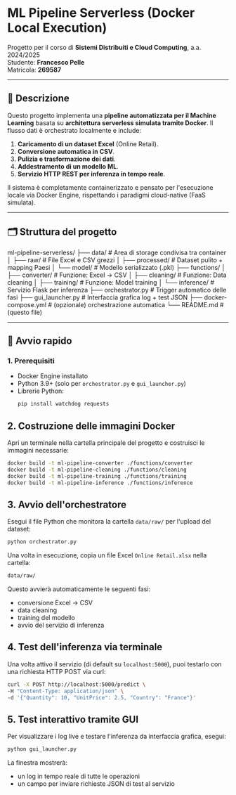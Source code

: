 ﻿# ML Pipeline Serverless (Docker Local Execution)

Progetto per il corso di **Sistemi Distribuiti e Cloud Computing**, a.a. 2024/2025  
Studente: **Francesco Pelle**  
Matricola: **269587**

---

## 📌 Descrizione

Questo progetto implementa una **pipeline automatizzata per il Machine Learning** basata su **architettura serverless simulata tramite Docker**. Il flusso dati è orchestrato localmente e include:

1. **Caricamento di un dataset Excel** (Online Retail).
2. **Conversione automatica in CSV**.
3. **Pulizia e trasformazione dei dati**.
4. **Addestramento di un modello ML**.
5. **Servizio HTTP REST per inferenza in tempo reale**.

Il sistema è completamente containerizzato e pensato per l'esecuzione locale via Docker Engine, rispettando i paradigmi cloud-native (FaaS simulata).

---

## 🗂️ Struttura del progetto

ml-pipeline-serverless/
├── data/ # Area di storage condivisa tra container
│ ├── raw/ # File Excel e CSV grezzi
│ ├── processed/ # Dataset pulito + mapping Paesi
│ └── model/ # Modello serializzato (.pkl)
├── functions/
│ ├── converter/ # Funzione: Excel → CSV
│ ├── cleaning/ # Funzione: Data cleaning
│ ├── training/ # Funzione: Model training
│ └── inference/ # Servizio Flask per inferenza
├── orchestrator.py # Trigger automatico delle fasi
├── gui_launcher.py # Interfaccia grafica log + test JSON
├── docker-compose.yml # (opzionale) orchestrazione automatica
└── README.md # (questo file)


---

## 🚀 Avvio rapido

### 1. Prerequisiti

- Docker Engine installato
- Python 3.9+ (solo per `orchestrator.py` e `gui_launcher.py`)
- Librerie Python:
  ```bash
  pip install watchdog requests
## 2. Costruzione delle immagini Docker

Apri un terminale nella cartella principale del progetto e costruisci le immagini necessarie:

```bash
docker build -t ml-pipeline-converter ./functions/converter
docker build -t ml-pipeline-cleaning ./functions/cleaning
docker build -t ml-pipeline-training ./functions/training
docker build -t ml-pipeline-inference ./functions/inference
```

## 3. Avvio dell'orchestratore

Esegui il file Python che monitora la cartella `data/raw/` per l'upload del dataset:

```bash
python orchestrator.py
```

Una volta in esecuzione, copia un file Excel `Online Retail.xlsx` nella cartella:

```bash
data/raw/
```

Questo avvierà automaticamente le seguenti fasi:

- conversione Excel → CSV
- data cleaning
- training del modello
- avvio del servizio di inferenza

## 4. Test dell'inferenza via terminale

Una volta attivo il servizio (di default su `localhost:5000`), puoi testarlo con una richiesta HTTP POST via curl:

```bash
curl -X POST http://localhost:5000/predict \
-H "Content-Type: application/json" \
-d '{"Quantity": 10, "UnitPrice": 2.5, "Country": "France"}'
```

## 5. Test interattivo tramite GUI

Per visualizzare i log live e testare l'inferenza da interfaccia grafica, esegui:

```bash
python gui_launcher.py
```

La finestra mostrerà:

- un log in tempo reale di tutte le operazioni
- un campo per inviare richieste JSON di test al servizio